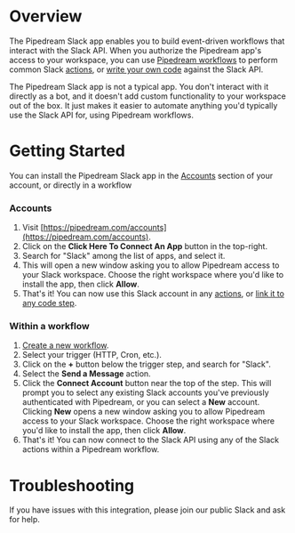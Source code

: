 # Overview
The Pipedream Slack app enables you to build event-driven workflows that interact with the Slack API. When you authorize the Pipedream app's access to your workspace, you can use [Pipedream workflows](/workflows/) to perform common Slack [actions](#workflow-actions), or [write your own code](/code/) against the Slack API.
 
The Pipedream Slack app is not a typical app. You don't interact with it directly as a bot, and it doesn't add custom functionality to your workspace out of the box. It just makes it easier to automate anything you'd typically use the Slack API for, using Pipedream workflows.
 
# Getting Started
 
You can install the Pipedream Slack app in the [Accounts](https://pipedream.com/accounts) section of your account, or directly in a workflow
 
### Accounts
 
1. Visit [https://pipedream.com/accounts](https://pipedream.com/accounts).
2. Click on the **Click Here To Connect An App** button in the top-right.
3. Search for "Slack" among the list of apps, and select it.
4. This will open a new window asking you to allow Pipedream access to your Slack workspace. Choose the right workspace where you'd like to install the app, then click **Allow**.
5. That's it! You can now use this Slack account in any [actions](#workflow-actions), or [link it to any code step](/connected-accounts/#connecting-accounts).
 
### Within a workflow
 
1. [Create a new workflow](https://pipedream.com/new).
2. Select your trigger (HTTP, Cron, etc.).
3. Click on the **+** button below the trigger step, and search for "Slack".
4. Select the **Send a Message** action.
5. Click the **Connect Account** button near the top of the step. This will prompt you to select any existing Slack accounts you've previously authenticated with Pipedream, or you can select a **New** account. Clicking **New** opens a new window asking you to allow Pipedream access to your Slack workspace. Choose the right workspace where you'd like to install the app, then click **Allow**.
6. That's it! You can now connect to the Slack API using any of the Slack actions within a Pipedream workflow.
 
# Troubleshooting
 
If you have issues with this integration, please join our public Slack and ask for help.